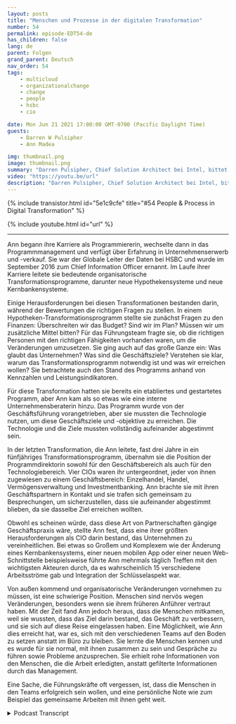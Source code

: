 ```yaml
---
layout: posts
title: "Menschen und Prozesse in der digitalen Transformation"
number: 54
permalink: episode-EDT54-de
has_children: false
lang: de
parent: Folgen
grand_parent: Deutsch
nav_order: 54
tags:
    - multicloud
    - organizationalchange
    - change
    - people
    - hsbc
    - cio

date: Mon Jun 21 2021 17:00:00 GMT-0700 (Pacific Daylight Time)
guests:
    - Darren W Pulsipher
    - Ann Madea

img: thumbnail.png
image: thumbnail.png
summary: "Darren Pulsipher, Chief Solution Architect bei Intel, bittet seine Gesprächspartnerin Ann Madea, ehemalige CIO von HSBC, darüber nachzudenken, wie sie den Prozess großer transformationsreicher Veränderungen in Organisationen vorangetrieben hat."
video: "https://youtu.be/url"
description: "Darren Pulsipher, Chief Solution Architect bei Intel, bittet seine Gesprächspartnerin Ann Madea, ehemalige CIO von HSBC, darüber nachzudenken, wie sie den Prozess großer transformationsreicher Veränderungen in Organisationen vorangetrieben hat."
---
```


<div>
{% include transistor.html id="5e1c9cfe" title="#54 People & Process in Digital Transformation" %}

{% include youtube.html id="url" %}
</div>

---

Ann begann ihre Karriere als Programmiererin, wechselte dann in das Programmmanagement und verfügt über Erfahrung in Unternehmenserwerb und -verkauf. Sie war der Globale Leiter der Daten bei HSBC und wurde im September 2016 zum Chief Information Officer ernannt. Im Laufe ihrer Karriere leitete sie bedeutende organisatorische Transformationsprogramme, darunter neue Hypothekensysteme und neue Kernbankensysteme.

Einige Herausforderungen bei diesen Transformationen bestanden darin, während der Bewertungen die richtigen Fragen zu stellen. In einem Hypotheken-Transformationsprogramm stellte sie zunächst Fragen zu den Finanzen: Überschreiten wir das Budget? Sind wir im Plan? Müssen wir um zusätzliche Mittel bitten? Für das Führungsteam fragte sie, ob die richtigen Personen mit den richtigen Fähigkeiten vorhanden waren, um die Veränderungen umzusetzen. Sie ging auch auf das große Ganze ein: Was glaubt das Unternehmen? Was sind die Geschäftsziele? Verstehen sie klar, warum das Transformationsprogramm notwendig ist und was wir erreichen wollen? Sie betrachtete auch den Stand des Programms anhand von Kennzahlen und Leistungsindikatoren.

Für diese Transformation hatten sie bereits ein etabliertes und gestartetes Programm, aber Ann kam als so etwas wie eine interne Unternehmensberaterin hinzu. Das Programm wurde von der Geschäftsführung vorangetrieben, aber sie mussten die Technologie nutzen, um diese Geschäftsziele und -objektive zu erreichen. Die Technologie und die Ziele mussten vollständig aufeinander abgestimmt sein.

In der letzten Transformation, die Ann leitete, fast drei Jahre in ein fünfjähriges Transformationsprogramm, übernahm sie die Position der Programmdirektorin sowohl für den Geschäftsbereich als auch für den Technologiebereich. Vier CIOs waren ihr untergeordnet, jeder von ihnen zugewiesen zu einem Geschäftsbereich: Einzelhandel, Handel, Vermögensverwaltung und Investmentbanking. Ann brachte sie mit ihren Geschäftspartnern in Kontakt und sie trafen sich gemeinsam zu Besprechungen, um sicherzustellen, dass sie aufeinander abgestimmt blieben, da sie dasselbe Ziel erreichen wollten.

Obwohl es scheinen würde, dass diese Art von Partnerschaften gängige Geschäftspraxis wäre, stellte Ann fest, dass eine ihrer größten Herausforderungen als CIO darin bestand, das Unternehmen zu vereinheitlichen. Bei etwas so Großem und Komplexem wie der Änderung eines Kernbankensystems, einer neuen mobilen App oder einer neuen Web-Schnittstelle beispielsweise führte Ann mehrmals täglich Treffen mit den wichtigsten Akteuren durch, da es wahrscheinlich 15 verschiedene Arbeitsströme gab und Integration der Schlüsselaspekt war.

Von außen kommend und organisatorische Veränderungen vornehmen zu müssen, ist eine schwierige Position. Menschen sind nervös wegen Veränderungen, besonders wenn sie ihrem früheren Anführer vertraut haben. Mit der Zeit fand Ann jedoch heraus, dass die Menschen mitkamen, weil sie wussten, dass das Ziel darin bestand, das Geschäft zu verbessern, und sie sich auf diese Reise eingelassen haben. Eine Möglichkeit, wie Ann dies erreicht hat, war es, sich mit den verschiedenen Teams auf den Boden zu setzen anstatt im Büro zu bleiben. Sie lernte die Menschen kennen und es wurde für sie normal, mit ihnen zusammen zu sein und Gespräche zu führen sowie Probleme anzusprechen. Sie erhielt rohe Informationen von den Menschen, die die Arbeit erledigten, anstatt gefilterte Informationen durch das Management.

Eine Sache, die Führungskräfte oft vergessen, ist, dass die Menschen in den Teams erfolgreich sein wollen, und eine persönliche Note wie zum Beispiel das gemeinsame Arbeiten mit ihnen geht weit.



<details>
<summary> Podcast Transcript </summary>

<p></p>

</details>
